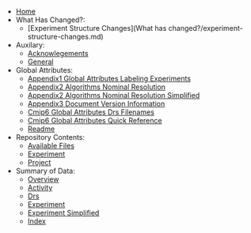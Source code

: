 - [Home](index.md)
- What Has Changed?:
  - [Experiment Structure Changes](What has changed?/experiment-structure-changes.md)
- Auxilary:
  - [Acknowlegements](auxilary/999_acknowlegements.md)
  - [General](auxilary/general.md)
- Global Attributes:
  - [Appendix1 Global Attributes Labeling Experiments](global_attributes/appendix1_global_attributes_labeling_experiments.md)
  - [Appendix2 Algorithms Nominal Resolution](global_attributes/appendix2_algorithms_nominal_resolution.md)
  - [Appendix2 Algorithms Nominal Resolution Simplified](global_attributes/appendix2_algorithms_nominal_resolution_simplified.md)
  - [Appendix3 Document Version Information](global_attributes/appendix3_document_version_information.md)
  - [Cmip6 Global Attributes Drs Filenames](global_attributes/CMIP6_Global_Attributes_DRS_Filenames.md)
  - [Cmip6 Global Attributes Quick Reference](global_attributes/CMIP6_Global_Attributes_Quick_Reference.md)
  - [Readme](global_attributes/README.md)
- Repository Contents:
  - [Available Files](src-data-docs/index.md)
  - [Experiment](src-data-docs/experiment.md)
  - [Project](src-data-docs/project.md)
- Summary of Data:
  - [Overview](data-summaries/index.md)
  - [Activity](data-summaries/CMIP7-CVs_activity_detailed.md)
  - [Drs](data-summaries/CMIP7-CVs_drs_detailed.md)
  - [Experiment](data-summaries/CMIP7-CVs_experiment_detailed.md)
  - [Experiment Simplified](data-summaries/CMIP7-CVs_experiment_simplified_detailed.md)
  - [Index](data-summaries/CMIP7-CVs_index_detailed.md)